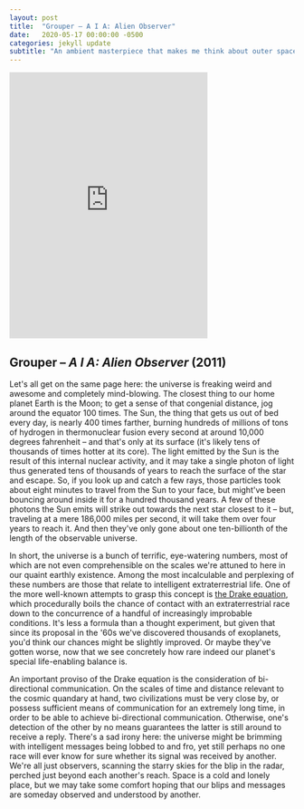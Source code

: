 ```yaml
---
layout: post
title:  "Grouper – A I A: Alien Observer"
date:   2020-05-17 00:00:00 -0500
categories: jekyll update
subtitle: "An ambient masterpiece that makes me think about outer space. A lot."
---
```

<iframe style="border: 0; width: 350px; height: 470px;" src="https://bandcamp.com/EmbeddedPlayer/album=3002869071/size=large/bgcol=ffffff/linkcol=0687f5/tracklist=false/transparent=true/" seamless><a href="https://grouper.bandcamp.com/album/a-i-a-alien-observer">A I A : Alien Observer by Grouper</a></iframe>

## Grouper – _A I A: Alien Observer_ (2011)

Let's all get on the same page here: the universe is freaking weird and awesome and completely mind-blowing. The closest thing to our home planet Earth is the Moon; to get a sense of that congenial distance, jog around the equator 100 times. The Sun, the thing that gets us out of bed every day, is nearly 400 times farther, burning hundreds of millions of tons of hydrogen in thermonuclear fusion every second at around 10,000 degrees fahrenheit – and that's only at its surface (it's likely tens of thousands of times hotter at its core). The light emitted by the Sun is the result of this internal nuclear activity, and it may take a single photon of light thus generated tens of thousands of years to reach the surface of the star and escape. So, if you look up and catch a few rays, those particles took about eight minutes to travel from the Sun to your face, but might've been bouncing around inside it for a hundred thousand years. A few of these photons the Sun emits will strike out towards the next star closest to it – but, traveling at a mere 186,000 miles per second, it will take them over four years to reach it. And then they've only gone about one ten-billionth of the length of the observable universe.

In short, the universe is a bunch of terrific, eye-watering numbers, most of which are not even comprehensible on the scales we're attuned to here in our quaint earthly existence. Among the most incalculable and perplexing of these numbers are those that relate to intelligent extraterrestrial life. One of the more well-known attempts to grasp this concept is [the Drake equation](https://en.wikipedia.org/wiki/Drake_equation), which procedurally boils the chance of contact with an extraterrestrial race down to the concurrence of a handful of increasingly improbable conditions. It's less a formula than a thought experiment, but given that since its proposal in the '60s we've discovered thousands of exoplanets, you'd think our chances might be slightly improved. Or maybe they've gotten worse, now that we see concretely how rare indeed our planet's special life-enabling balance is.

An important proviso of the Drake equation is the consideration of bi-directional communication. On the scales of time and distance relevant to the cosmic quandary at hand, two civilizations must be very close by, or possess sufficient means of communication for an extremely long time, in order to be able to achieve bi-directional communication. Otherwise, one's detection of the other by no means guarantees the latter is still around to receive a reply. There's a sad irony here: the universe might be brimming with intelligent messages being lobbed to and fro, yet still perhaps no one race will ever know for sure whether its signal was received by another. We're all just observers, scanning the starry skies for the blip in the radar, perched just beyond each another's reach. Space is a cold and lonely place, but we may take some comfort hoping that our blips and messages are someday observed and understood by another.